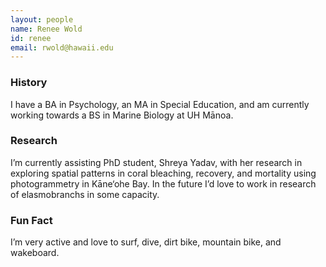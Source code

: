 ```yaml
---
layout: people
name: Renee Wold
id: renee
email: rwold@hawaii.edu
---
```


### History

I have a BA in Psychology, an MA in Special Education, and am currently working towards a BS in Marine Biology at UH Mānoa.


### Research

I’m currently assisting PhD student, Shreya Yadav, with her research in exploring spatial patterns in coral bleaching, recovery, and mortality using photogrammetry in Kāne‘ohe Bay. In the future I’d love to work in research of elasmobranchs in some capacity.

### Fun Fact

I’m very active and love to surf, dive, dirt bike, mountain bike, and wakeboard.
